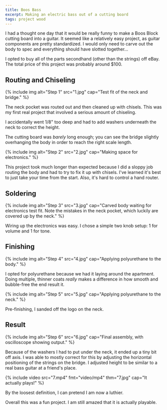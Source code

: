 ```yaml
---
title: Boos Bass
excerpt: Making an electric bass out of a cutting board
tags: project wood
---
```


I had a thought one day that it would be really funny to make a Boos Block cutting board into a guitar.
It seemed like a relatively easy project, as guitar components are pretty standardized.
I would only need to carve out the body to spec and everything should have slotted together...

I opted to buy all of the parts secondhand (other than the strings) off eBay.
The total price of this project was probably around $100.

## Routing and Chiseling

{% include img alt="Step 1" src="1.jpg" cap="Test fit of the neck and bridge." %}

The neck pocket was routed out and then cleaned up with chisels.
This was my first real project that involved a serious amount of chiseling.

I accidentally went 1/8" too deep and had to add washers underneath the neck to correct the height.

The cutting board was *barely* long enough; you can see the bridge slightly overhanging the body in order to reach the right scale length.

{% include img alt="Step 2" src="2.jpg" cap="Making space for electronics." %}

This project took much longer than expected because I did a sloppy job routing the body and had to try to fix it up with chisels.
I've learned it's best to just take your time from the start.
Also, it's hard to control a hand router.

## Soldering

{% include img alt="Step 3" src="3.jpg" cap="Carved body waiting for electronics test fit. Note the mistakes in the neck pocket, which luckily are covered up by the neck." %}

Wiring up the electronics was easy.
I chose a simple two knob setup: 1 for volume and 1 for tone.

## Finishing

{% include img alt="Step 4" src="4.jpg" cap="Applying polyurethane to the body." %}

I opted for polyurethane because we had it laying around the apartment.
Doing multiple, thinner coats *really* makes a difference in how smooth and bubble-free the end result it.

{% include img alt="Step 5" src="5.jpg" cap="Applying polyurethane to the neck." %}

Pre-finishing, I sanded off the logo on the neck.

## Result

{% include img alt="Step 6" src="6.jpg" cap="Final assembly, with oscilloscope showing output." %}

Because of the washers I had to put under the neck, it ended up a tiny bit off axis.
I was able to mostly correct for this by adjusting the horizontal positioning of the strings on the bridge.
I adjusted height to be similar to a real bass guitar at a friend's place.

{% include video src="7.mp4" fmt="video/mp4" thm="7.jpg" cap="It actually plays!" %}

By the loosest definition, I can pretend I am now a luthier.

Overall this was a fun project.
I am still amazed that it is actually playable.